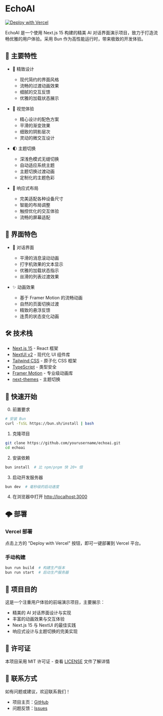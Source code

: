 # EchoAI

[![Deploy with Vercel](https://vercel.com/button)](https://vercel.com/new/clone?repository-url=https://github.com/yourusername/echoai)

EchoAI 是一个使用 Next.js 15 构建的精美 AI 对话界面演示项目，致力于打造流畅优雅的用户体验。采用 Bun 作为高性能运行时，带来极致的开发体验。

## 🌟 主要特性

- 💅 精致设计
  - 现代简约的界面风格
  - 流畅的过渡动画效果
  - 细腻的交互反馈
  - 优雅的加载状态展示

- 🎨 视觉体验
  - 精心设计的配色方案
  - 平滑的渐变效果
  - 细致的阴影层次
  - 灵动的微交互设计

- 🌓 主题切换
  - 深浅色模式无缝切换
  - 自动适应系统主题
  - 主题切换过渡动画
  - 定制化的主题色彩

- 📱 响应式布局
  - 完美适配各种设备尺寸
  - 智能的布局调整
  - 触控优化的交互体验
  - 流畅的屏幕适配

## 🎯 界面特色

- 💬 对话界面
  - 平滑的消息滚动动画
  - 打字机效果的文本显示
  - 优雅的加载状态指示
  - 丝滑的列表过渡效果

- ✨ 动画效果
  - 基于 Framer Motion 的流畅动画
  - 自然的页面切换过渡
  - 精致的悬浮反馈
  - 连贯的状态变化动画

## 🛠️ 技术栈

- [Next.js 15](https://nextjs.org/) - React 框架
- [NextUI v2](https://nextui.org/) - 现代化 UI 组件库
- [Tailwind CSS](https://tailwindcss.com/) - 原子化 CSS 框架
- [TypeScript](https://www.typescriptlang.org/) - 类型安全
- [Framer Motion](https://www.framer.com/motion/) - 专业级动画库
- [next-themes](https://github.com/pacocoursey/next-themes) - 主题切换

## 🚀 快速开始

0. 前置要求

```bash
# 安装 Bun
curl -fsSL https://bun.sh/install | bash
```

1. 克隆项目

```bash
git clone https://github.com/yourusername/echoai.git
cd echoai
```

2. 安装依赖

```bash
bun install  # 比 npm/pnpm 快 20+ 倍
```

3. 启动开发服务器

```bash
bun dev  # 毫秒级的启动速度
```

4. 在浏览器中打开 [http://localhost:3000](http://localhost:3000)

## 🌩️ 部署

### Vercel 部署

点击上方的 "Deploy with Vercel" 按钮，即可一键部署到 Vercel 平台。

### 手动构建

```bash
bun run build  # 构建生产版本
bun run start  # 启动生产服务器
```

## 📝 项目目的

这是一个注重用户体验的前端演示项目，主要展示：
- 精美的 AI 对话界面设计与实现
- 丰富的动画效果与交互体验
- Next.js 15 与 NextUI 的最佳实践
- 响应式设计与主题切换的完美实现

## 📄 许可证

本项目采用 MIT 许可证 - 查看 [LICENSE](LICENSE) 文件了解详情

## 📧 联系方式

如有问题或建议，欢迎联系我们！

- 项目主页：[GitHub](https://github.com/yourusername/echoai)
- 问题反馈：[Issues](https://github.com/yourusername/echoai/issues)
